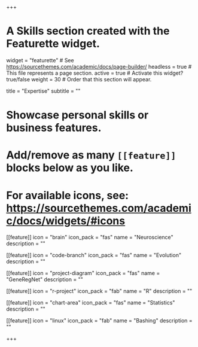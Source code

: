 +++
# A Skills section created with the Featurette widget.
widget = "featurette"  # See https://sourcethemes.com/academic/docs/page-builder/
headless = true  # This file represents a page section.
active = true  # Activate this widget? true/false
weight = 30  # Order that this section will appear.

title = "Expertise"
subtitle = ""

# Showcase personal skills or business features.
# 
# Add/remove as many `[[feature]]` blocks below as you like.
# 
# For available icons, see: https://sourcethemes.com/academic/docs/widgets/#icons

[[feature]]
  icon = "brain"
  icon_pack = "fas"
  name = "Neuroscience"
  description = ""

[[feature]]
  icon = "code-branch"
  icon_pack = "fas"
  name = "Evolution"
  description = ""

[[feature]]
  icon = "project-diagram"
  icon_pack = "fas"
  name = "GeneRegNet"
  description = ""

[[feature]]
  icon = "r-project"
  icon_pack = "fab"
  name = "R"
  description = ""
  
[[feature]]
  icon = "chart-area"
  icon_pack = "fas"
  name = "Statistics"
  description = ""  
  
[[feature]]
  icon = "linux"
  icon_pack = "fab"
  name = "Bashing"
  description = ""

+++
